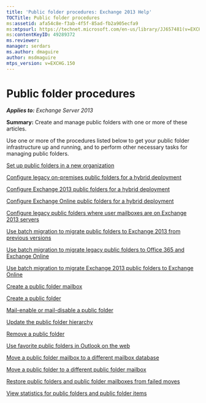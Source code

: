 ```yaml
---
title: 'Public folder procedures: Exchange 2013 Help'
TOCTitle: Public folder procedures
ms:assetid: afa54c8e-f3ab-4f5f-85ad-fb2a905ecfa9
ms:mtpsurl: https://technet.microsoft.com/en-us/library/JJ657481(v=EXCHG.150)
ms:contentKeyID: 49289372
ms.reviewer: 
manager: serdars
ms.author: dmaguire
author: msdmaguire
mtps_version: v=EXCHG.150
---
```


# Public folder procedures

_**Applies to:** Exchange Server 2013_

**Summary:** Create and manage public folders with one or more of these articles.

Use one or more of the procedures listed below to get your public folder infrastructure up and running, and to perform other necessary tasks for managing public folders.

[Set up public folders in a new organization](https://docs.microsoft.com/en-us/exchange/collaboration-exo/public-folders/set-up-public-folders)

[Configure legacy on-premises public folders for a hybrid deployment](https://docs.microsoft.com/en-us/exchange/collaboration-exo/public-folders/set-up-legacy-hybrid-public-folders)

[Configure Exchange 2013 public folders for a hybrid deployment](https://docs.microsoft.com/en-us/exchange/collaboration-exo/public-folders/set-up-modern-hybrid-public-folders)

[Configure Exchange Online public folders for a hybrid deployment](https://docs.microsoft.com/en-us/exchange/collaboration-exo/public-folders/set-up-exo-hybrid-public-folders)

[Configure legacy public folders where user mailboxes are on Exchange 2013 servers](configure-legacy-public-folders-where-user-mailboxes-are-on-exchange-2013-servers-exchange-2013-help.md)

[Use batch migration to migrate public folders to Exchange 2013 from previous versions](use-batch-migration-to-migrate-public-folders-to-exchange-2013-from-previous-versions-exchange-2013-help.md)

[Use batch migration to migrate legacy public folders to Office 365 and Exchange Online](https://docs.microsoft.com/exchange/collaboration-exo/public-folders/batch-migration-of-legacy-public-folders)

[Use batch migration to migrate Exchange 2013 public folders to Exchange Online](https://docs.microsoft.com/exchange/collaboration/public-folders/migrate-to-exchange-online)

[Create a public folder mailbox](https://docs.microsoft.com/en-us/exchange/collaboration-exo/public-folders/create-public-folder-mailbox)

[Create a public folder](https://docs.microsoft.com/en-us/exchange/collaboration-exo/public-folders/create-public-folder)

[Mail-enable or mail-disable a public folder](https://docs.microsoft.com/en-us/exchange/collaboration-exo/public-folders/enable-or-disable-mail-for-public-folder)

[Update the public folder hierarchy](https://docs.microsoft.com/en-us/exchange/collaboration-exo/public-folders/update-public-folder-hierarchy)

[Remove a public folder](https://docs.microsoft.com/en-us/exchange/collaboration-exo/public-folders/remove-public-folder)

[Use favorite public folders in Outlook on the web](https://docs.microsoft.com/en-us/exchange/collaboration-exo/public-folders/use-favorite-public-folders)

[Move a public folder mailbox to a different mailbox database](move-a-public-folder-mailbox-to-a-different-mailbox-database-exchange-2013-help.md)

[Move a public folder to a different public folder mailbox](move-a-public-folder-to-a-different-public-folder-mailbox-exchange-2013-help.md)

[Restore public folders and public folder mailboxes from failed moves](restore-public-folders-and-public-folder-mailboxes-from-failed-moves-exchange-2013-help.md)

[View statistics for public folders and public folder items](https://docs.microsoft.com/en-us/exchange/collaboration-exo/public-folders/view-public-folder-statistics)
